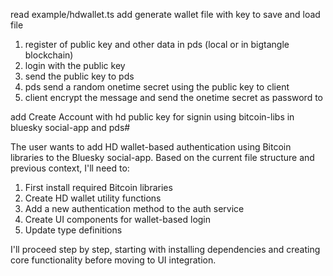 read example/hdwallet.ts
add generate wallet file with key to 
save and load file 

 
1. register of public key and other data in pds (local or in bigtangle blockchain)
2. login with the public key
3. send the public key to pds
4. pds send a random onetime secret using the public key to client
5. client encrypt the message and send the  onetime secret as password to 
 

 
add Create Account with hd public key for signin using bitcoin-libs in bluesky social-app and pds#

The user wants to add HD wallet-based authentication using Bitcoin libraries to the Bluesky social-app. Based on the current file structure and previous context, I'll need to:

1. First install required Bitcoin libraries
2. Create HD wallet utility functions
3. Add a new authentication method to the auth service
4. Create UI components for wallet-based login
5. Update type definitions

I'll proceed step by step, starting with installing dependencies and creating core functionality before moving to UI integration.

